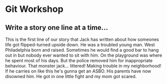 # Git Workshop
## Write a story one line at a time...
This is the first line of our story that Jack has written
about how someones life got flipped-turned upside down.
He was a troubled young man.
West Philadelphia born and raised.
Sometimes he would find a good bar to hang out in
but nobody ever wanted to sit with him.
On the playground was where he spent most of his days.
But the police removed him for inappropriate behaviour.
That monster jack... littered!
Making trouble in my neighborhood!
If he carries on like this he's gunna get an ASBO.
His parents have now disowned him.
He got in one little fight and my mom got scared.